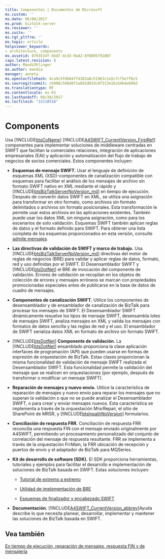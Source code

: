 ```yaml
---
title: Componentes | Documentos de Microsoft
ms.custom: ''
ms.date: 06/08/2017
ms.prod: biztalk-server
ms.reviewer: ''
ms.suite: ''
ms.tgt_pltfrm: ''
ms.topic: article
helpviewer_keywords:
- architecture, components
ms.assetid: 8793534f-5bd7-4cd3-9a42-8f0895f91007
caps.latest.revision: 8
author: MandiOhlinger
ms.author: mandia
manager: anneta
ms.openlocfilehash: 6ca9c5fdb04ffd182a8c51963c1a5c7cf5e7f8c5
ms.sourcegitcommit: cb908c540d8f1a692d01dc8f313e16cb4b4e696d
ms.translationtype: MT
ms.contentlocale: es-ES
ms.lasthandoff: 09/20/2017
ms.locfileid: "22210516"
---
```

# <a name="components"></a>Components
Usa [!INCLUDE[btsCoName](../../includes/btsconame-md.md)] [!INCLUDE[A4SWIFT_CurrentVersion_FirstRef](../../includes/a4swift-currentversion-firstref-md.md)] componentes para implementar soluciones de middleware centradas en SWIFT que facilitan la comerciales relaciones, integración de aplicaciones empresariales (EAI) y aplicación y automatización del flujo de trabajo de negocios de socios comerciales. Estos componentes incluyen:  
  
-   **Esquemas de mensaje SWIFT.** Usar el lenguaje de definición de esquemas XML (XSD)-componentes de canalización compatible con esquemas para facilitar el análisis de los mensajes de archivo sin formato SWIFT nativo en XML mediante el rápido y [!INCLUDE[btsBizTalkServerNoVersion_md](../../includes/btsbiztalkservernoversion-md.md)] en tiempo de ejecución. Después de convertir datos SWIFT en XML, se utiliza una asignación para transformar en otro formato, como archivos sin formato delimitados o archivos sin formato posicionales. Esta transformación le permite usar estos archivos en las aplicaciones existentes. También puede usar los datos XML sin ninguna asignación, como para los escenarios de solo validación. Esquemas SWIFT también aplican reglas de datos y el formato definido para SWIFT. Para obtener una lista completa de los esquemas proporcionados en esta versión, consulte [admite mensajes](../../adapters-and-accelerators/accelerator-swift/supported-messages.md).  
  
-   **Las directivas de validación de SWIFT y marco de trabajo.** Usa [!INCLUDE[btsBizTalkServerNoVersion_md](../../includes/btsbiztalkservernoversion-md.md)] directivas del motor de reglas de negocios (BRE) para validar y aplicar reglas de datos, formato, red y uso definidas por el SWIFT. El Desensamblador SWIFT y [!INCLUDE[btsDotNet](../../includes/btsdotnet-md.md)] el BRE de invocación del componente de validación. Errores de validación se recopilan en los objetos de colección de errores y mensajes erróneos se marcan con propiedades promocionadas especiales antes de publicarse en la base de datos de cuadro de mensajes.  
  
-   **Componentes de canalización SWIFT.** Utilice los componentes de desensamblador y de ensamblador de canalización de BizTalk para procesar los mensajes de SWIFT. El Desensamblador SWIFT dinámicamente resuelve los tipos de mensaje SWIFT, desensambla lotes de mensajes SWIFT, analiza mensajes en XML y valida los mensajes con formatos de datos sencilla y las reglas de red y el uso. El ensamblador de SWIFT serializa datos XML en formato de archivo sin formato SWIFT.  
  
-   [!INCLUDE[btsDotNet](../../includes/btsdotnet-md.md)]  **Componente de validación.** La [!INCLUDE[btsDotNet](../../includes/btsdotnet-md.md)] ensamblado proporciona la clase aplicación interfaces de programación (API) que pueden usarse en formas de expresión de orquestación de BizTalk. Estas clases proporcionan la misma funcionalidad de validación de mensaje SWIFT realizada el Desensamblador SWIFT. Esta funcionalidad permite la validación del mensaje que se realicen en orquestaciones (por ejemplo, después de transformar o modificar un mensaje SWIFT).  
  
-   **Reparación de mensajes y nuevo envío.** Utilice la característica de reparación de mensajes y nuevo envío para reparar los mensajes que no superan la validación o que no se puede analizar el Desensamblador SWIFT, o para crear y enviar mensajes nuevos. Esta característica se implementa a través de la orquestación MrsrRepair, el sitio de SharePoint de MRSR, y [!INCLUDE[btsInpathNoVersion](../../includes/btsinpathnoversion-md.md)] formularios.  
  
-   **Conciliación de respuesta FRR.** Conciliación de respuesta FRR reconcilia una respuesta FIN con el mensaje enviado originalmente por A4SWIFT, permitiendo un procesamiento personalizado del conjunto de correlación del mensaje de respuesta resultante. FRR se implementa a través de la orquestación FrrMain, la FRR ubicación de recepción y puertos de envío y el adaptador de BizTalk para MQSeries.  
  
-   **Kit de desarrollo de software (SDK).** El SDK proporciona herramientas, tutoriales y ejemplos para facilitar el desarrollo e implementación de soluciones de BizTalk basada en SWIFT. Estas soluciones incluyen:  
  
    -   [Tutorial de extremo a extremo](../../adapters-and-accelerators/accelerator-swift/end-to-end-tutorial2.md)  
  
    -   [Utilidad de implementación de BRE](../../adapters-and-accelerators/accelerator-swift/bre-deployment-utility.md)  
  
    -   [Esquemas de finalizador y encabezado SWIFT](../../adapters-and-accelerators/accelerator-swift/swift-header-and-trailer-schemas.md)  
  
-   **Documentación.** [!INCLUDE[A4SWIFT_CurrentVersion_abbrev](../../includes/a4swift-currentversion-abbrev-md.md)]Ayuda describe lo que necesita planear, desarrollar, implementar y mantener las soluciones de BizTalk basada en SWIFT.  
  
## <a name="see-also"></a>Vea también  
[En tiempo de ejecución, reparación de mensajes, respuesta FIN y de mensajería](../../adapters-and-accelerators/accelerator-swift/runtime-message-repair-fin-response-and-messaging.md)